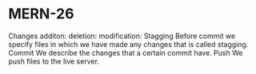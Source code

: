 # MERN-26
Changes
    additon: 
    deletion: 
    modification:
Stagging
    Before commit we specify files in which we have made any changes that is called stagging.
Commit
    We describe the changes that a certain commit have.
Push
    We push files to the live server.